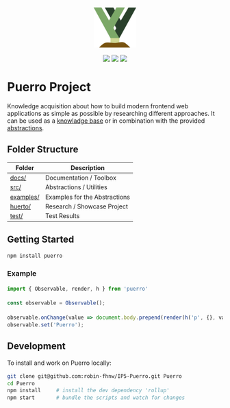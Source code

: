 <p align='center'>
  <img src='assets/img/puerro.png' width='100'>
</p>
<p align='center'>
  <img src='https://img.shields.io/badge/License-MIT-blue.svg'>
  <img src='https://david-dm.org/robin-fhnw/IP5-Puerro.svg'>
  <img src='https://travis-ci.org/robin-fhnw/IP5-Puerro.svg?branch=master'>
</p>

# Puerro Project

Knowledge acquisition about how to build modern frontend web applications as simple as possible by researching different approaches.
It can be used as a [knowladge base](docs) or in combination with the provided [abstractions](src).

## Folder Structure

| Folder                 | Description                   |
| ---------------------- | ----------------------------- |
| [docs/](docs/)         | Documentation / Toolbox       |
| [src/](src/)           | Abstractions / Utilities      |
| [examples/](examples/) | Examples for the Abstractions |
| [huerto/](huerto/)     | Research / Showcase Project   |
| [test/](test/)         | Test Results                  |


## Getting Started

```bash
npm install puerro
```

### Example

```js
import { Observable, render, h } from 'puerro'

const observable = Observable();

observable.onChange(value => document.body.prepend(render(h('p', {}, value))));
observable.set('Puerro');
```

## Development

To install and work on Puerro locally:

```bash
git clone git@github.com:robin-fhnw/IP5-Puerro.git Puerro
cd Puerro
npm install     # install the dev dependency 'rollup'
npm start       # bundle the scripts and watch for changes
```
